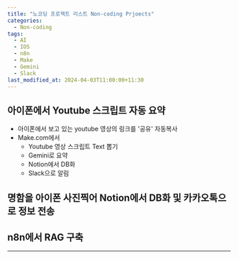 ```yaml
---
title: "노코딩 프로젝트 리스트 Non-coding Prjoects"
categories:
  - Non-coding
tags:
  - AI
  - IOS
  - n8n
  - Make
  - Gemini
  - Slack
last_modified_at: 2024-04-03T11:00:00+11:30
---
```


## 아이폰에서 Youtube 스크립트 자동 요약
- 아이폰에서 보고 있는 youtube 영상의 링크를 '공유' 자동복사
- Make.com에서 
  - Youtube 영상 스크립트 Text 뽑기 
  - Gemini로 요약
  - Notion에서 DB화
  - Slack으로 알림


## 명함을 아이폰 사진찍어 Notion에서 DB화 및 카카오톡으로 정보 전송


## n8n에서 RAG 구축

---
